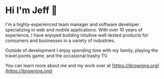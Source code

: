 # Hi I'm Jeff 👋

I'm a highly-experienced team manager and software developer specializing in web and mobile applications. With over 10 years of experience, I have enjoyed building intuitive well-tested products for consumers and businesses in a variety of industries.

Outside of development I enjoy spending time with my family, playing the travel points game, and the occasional trashy TV.

You can learn more about me and my work over at [https://jbrowning.org](https://jbrowning.org)
